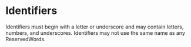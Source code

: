 # Identifiers #

Identifiers must begin with a letter or underscore and may contain letters, numbers, and underscores.  Identifiers may not use the same name as any ReservedWords.